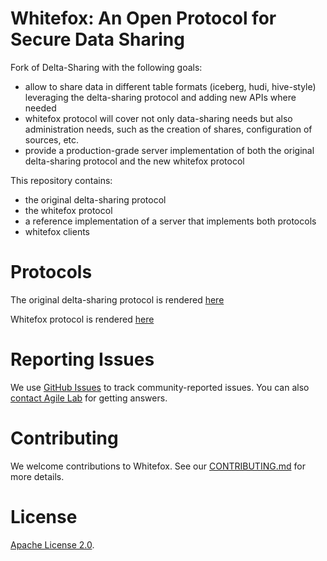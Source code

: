 # Whitefox: An Open Protocol for Secure Data Sharing

Fork of Delta-Sharing with the following goals:

- allow to share data in different table formats (iceberg, hudi, hive-style) leveraging the delta-sharing protocol and adding new APIs where needed
- whitefox protocol will cover not only data-sharing needs but also administration needs, such as the creation of 
  shares, configuration of sources, etc.
- provide a production-grade server implementation of both the original delta-sharing protocol and the new whitefox 
  protocol

This repository contains:

- the original delta-sharing protocol
- the whitefox protocol
- a reference implementation of a server that implements both protocols
- whitefox clients

# Protocols

The original delta-sharing protocol is rendered [here](https://agile-lab-dev.github.io/whitefox/delta-sharing.html)

Whitefox protocol is rendered [here](https://agile-lab-dev.github.io/whitefox/)


# Reporting Issues

We use [GitHub Issues](https://github.com/agile-lab-dev/whitefox/issues) to track community-reported issues. You can also [contact Agile Lab](mailto:communityimpact@agilelab.it) for getting answers.

# Contributing 
We welcome contributions to Whitefox. See our [CONTRIBUTING.md](CONTRIBUTING.md) for more details.

# License
[Apache License 2.0](LICENSE.txt).